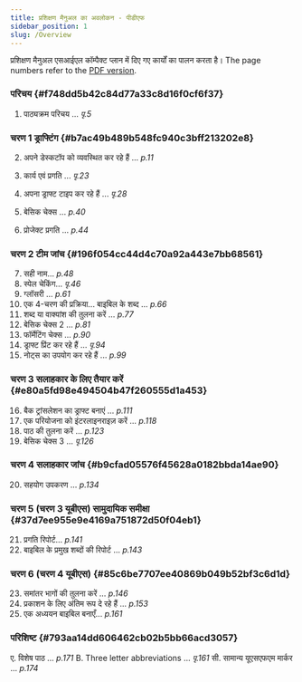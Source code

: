 ```yaml
---
title: प्रशिक्षण मैनुअल का अवलोकन - पीडीएफ
sidebar_position: 1
slug: /Overview
---
```


प्रशिक्षण मैनुअल एसआईएल कॉम्पैक्ट प्लान में दिए गए कार्यों का पालन करता है। The page numbers refer to the [PDF version](https://manual.paratext.org/downloads/Ptx-man-a5-en-9.5.pdf).

### परिचय {#f748dd5b42c84d77a33c8d16f0cf6f37}

1. पाठ्यक्रम परिचय ... _पृ.5_

### चरण 1 ड्राफ्टिंग {#b7ac49b489b548fc940c3bff213202e8}

2. अपने डेस्कटॉप को व्यवस्थित कर रहे हैं ... _p.11_

3. कार्य एवं प्रगति ... _पृ.23_

4. अपना ड्राफ्ट टाइप कर रहे हैं ... _पृ.28_

5. बेसिक चेक्स ... _p.40_

6. प्रोजेक्ट प्रगति ... _p.44_

### चरण 2 टीम जांच {#196f054cc44d4c70a92a443e7bb68561}

7. सही नाम... _p.48_
8. स्पेल चेकिंग... _पृ.46_
9. ग्लॉसरी ... _p.61_
10. एक 4-चरण की प्रक्रिया... बाइबिल के शब्द ... _p.66_
11. शब्द या वाक्यांश की तुलना करें ... _p.77_
12. बेसिक चेक्स 2 ... _p.81_
13. फॉर्मेटिंग चेक्स ... _p.90_
14. ड्राफ्ट प्रिंट कर रहे हैं ... _पृ.94_
15. नोट्स का उपयोग कर रहे हैं ... _p.99_

### चरण 3 सलाहकार के लिए तैयार करें {#e80a5fd98e494504b47f260555d1a453}

16. बैक ट्रांसलेशन का ड्राफ्ट बनाएं ... _p.111_
17. एक परियोजना को इंटरलाइनराइज़ करें ... _p.118_
18. पाठ की तुलना करें ... _p.123_
19. बेसिक चेक्स 3 ... _पृ.126_

### चरण 4 सलाहकार जांच {#b9cfad05576f45628a0182bbda14ae90}

20. सहयोग उपकरण ... _p.134_

### चरण 5 (चरण 3 यूबीएस) सामुदायिक समीक्षा {#37d7ee955e9e4169a751872d50f04eb1}

21. प्रगति रिपोर्ट... _p.141_
22. बाइबिल के प्रमुख शब्दों की रिपोर्ट ... _p.143_

### चरण 6 (चरण 4 यूबीएस) {#85c6be7707ee40869b049b52bf3c6d1d}

23. समांतर भागों की तुलना करें ... _p.146_
24. प्रकाशन के लिए अंतिम रूप दे रहे हैं ... _p.153_
25. एक अध्ययन बाइबिल बनाएँ... _p.161_

### परिशिष्ट {#793aa14dd606462cb02b5bb66acd3057}

ए. विशेष पाठ ... _p.171_
B. Three letter abbreviations ... _पृ.161_
सी. सामान्य यूएसएफएम मार्कर ... _p.174_

